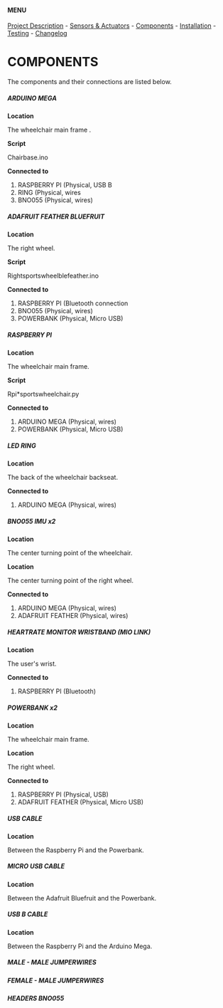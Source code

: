 #### MENU

[Project Description](README.md) - [Sensors & Actuators](SENSORS_ACTUATORS.md) - [Components](COMPONENTS.md) - [Installation](INSTALLATION.md) - [Testing](TESTING.md) -  [Changelog](CHANGELOG.md)

# COMPONENTS

The components and their connections are listed below.

##### ARDUINO MEGA

**Location**

The wheelchair main frame  .

**Script**

Chairbase.ino  

**Connected to**

1.	RASPBERRY PI (Physical, USB B
1.	RING (Physical, wires
1.	BNO055 (Physical, wires)  


##### ADAFRUIT FEATHER BLUEFRUIT

**Location**

The right wheel.

**Script**

Rightsportswheelblefeather.ino  

**Connected to**

1. RASPBERRY PI (Bluetooth connection
1. BNO055 (Physical, wires)
1. POWERBANK (Physical, Micro USB)

##### RASPBERRY PI

**Location**

The wheelchair main frame.

**Script**

Rpi*sportswheelchair.py

**Connected to**

1. ARDUINO MEGA (Physical, wires)
1. POWERBANK (Physical, Micro USB)

##### LED RING

**Location**

The back of the wheelchair backseat.

**Connected to**

1. ARDUINO MEGA (Physical, wires)

##### BNO055 IMU x2

**Location**

The center turning point of the wheelchair.

**Location**

The center turning point of the right wheel.

**Connected to**		

1. ARDUINO MEGA (Physical, wires)
1. ADAFRUIT FEATHER (Physical, wires)

##### HEARTRATE MONITOR WRISTBAND (MIO LINK)

**Location**

The user's wrist.

**Connected to**

1. RASPBERRY PI (Bluetooth)

##### POWERBANK x2

**Location**

The wheelchair main frame.

**Location**

The right wheel.

**Connected to**		

1. RASPBERRY PI (Physical, USB)
1. ADAFRUIT FEATHER (Physical, Micro USB)

##### USB CABLE

**Location**

Between the Raspberry Pi and the Powerbank.

##### MICRO USB CABLE

**Location**

Between the Adafruit Bluefruit and the Powerbank.

##### USB B CABLE

**Location**

Between the Raspberry Pi and the Arduino Mega.

##### MALE - MALE JUMPERWIRES

##### FEMALE - MALE JUMPERWIRES

##### HEADERS BNO055
